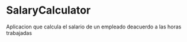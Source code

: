 # SalaryCalculator
Aplicacion que calcula el salario de un empleado deacuerdo a las horas trabajadas
